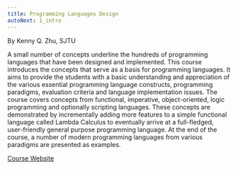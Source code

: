 ```yaml
---
title: Programming Languages Design
autoNext: 1_intro
---
```


By Kenny Q. Zhu, SJTU

A small number of concepts underline the hundreds of programming languages that have been designed and implemented. This course introduces the concepts that serve as a basis for programming languages. It aims to provide the students with a basic understanding and appreciation of the various essential programming language constructs, programming paradigms, evaluation criteria and language implementation issues. The course covers concepts from functional, imperative, object-oriented, logic programming and optionally scripting languages. These concepts are demonstrated by incrementally adding more features to a simple functional language called Lambda Calculus to eventually arrive at a full-fledged, user-friendly general purpose programming language. At the end of the course, a number of modern programming languages from various paradigms are presented as examples.

[Course Website](http://www.cs.sjtu.edu.cn/~kzhu/cs383/) 